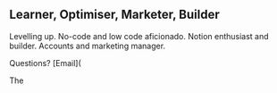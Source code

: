 ## Learner, Optimiser, Marketer, Builder

Levelling up. 
No-code and low code aficionado. 
Notion enthusiast and builder.
Accounts and marketing manager.

Questions? [Email](

The 



